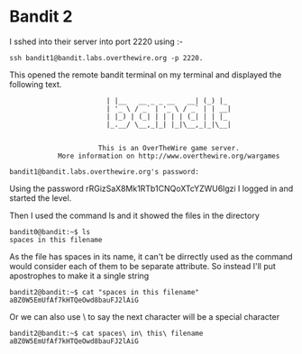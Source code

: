 # Bandit 2
I sshed into their server into port 2220 using :-
```
ssh bandit1@bandit.labs.overthewire.org -p 2220.
```
This opened the remote bandit terminal on my terminal and displayed the following text.
```
                        | |__   __ _ _ __   __| (_) |_
                        | '_ \ / _` | '_ \ / _` | | __|
                        | |_) | (_| | | | | (_| | | |_
                        |_.__/ \__,_|_| |_|\__,_|_|\__|


                      This is an OverTheWire game server.
            More information on http://www.overthewire.org/wargames

bandit1@bandit.labs.overthewire.org's password:
```
Using the password rRGizSaX8Mk1RTb1CNQoXTcYZWU6lgzi I logged in and started the level.

Then I used the command ls and it showed the files in the directory

```
bandit0@bandit:~$ ls 
spaces in this filename
```
As the file has spaces in its name, it can't be dirrectly used as the command would consider each of them to be separate attribute.
So instead I'll put apostrophes to make it a single string
```
bandit2@bandit:~$ cat "spaces in this filename"
aBZ0W5EmUfAf7kHTQeOwd8bauFJ2lAiG
```
Or we can also use \ to say the next character will be a special character
```
bandit2@bandit:~$ cat spaces\ in\ this\ filename
aBZ0W5EmUfAf7kHTQeOwd8bauFJ2lAiG
```
